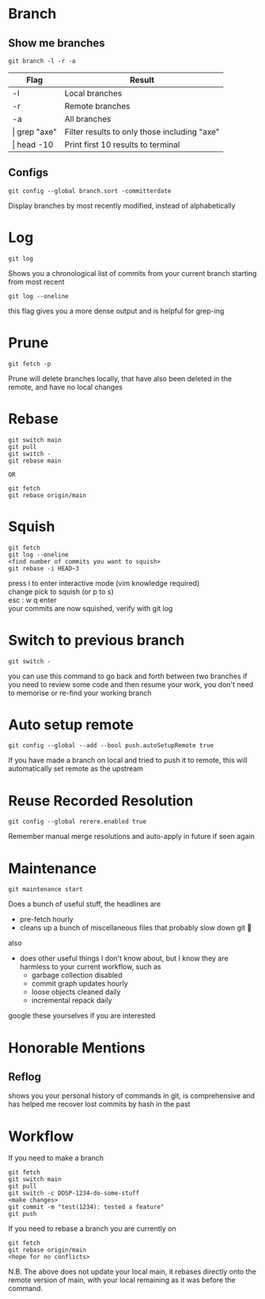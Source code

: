 # Branch
## Show me branches
`git branch -l -r -a`

| Flag              | Result                                       |
|-------------------|----------------------------------------------|
| -l                | Local branches                               |
| -r                | Remote branches                              |
| -a                | All branches                                 |
| &#124; grep "axe" | Filter results to only those including "axe" |
| &#124; head -10   | Print first 10 results to terminal           |

## Configs

`git config --global branch.sort -committerdate`

Display branches by most recently modified, instead of alphabetically

# Log

`git log`

Shows you a chronological list of commits from your current branch starting from most recent

`git log --oneline`

this flag gives you a more dense output and is helpful for grep-ing

# Prune

`git fetch -p`

Prune will delete branches locally, that have also been deleted in the remote, and have no local changes

# Rebase

```
git switch main
git pull
git switch -
git rebase main

OR

git fetch
git rebase origin/main
```

# Squish

```
git fetch
git log --oneline
<find number of commits you want to squish>
git rebase -i HEAD~3
```

press i to enter interactive mode (vim knowledge required)  
change pick to squish (or p to s)  
esc : w q enter  
your commits are now squished, verify with git log

# Switch to previous branch

`git switch -`

you can use this command to go back and forth between two branches if you need to review some code and then resume your work, you don't need to memorise or re-find your working branch

# Auto setup remote

`git config --global --add --bool push.autoSetupRemote true`

If you have made a branch on local and tried to push it to remote, this will automatically set remote as the upstream

# Reuse Recorded Resolution

`git config --global rerere.enabled true`

Remember manual merge resolutions and auto-apply in future if seen again

# Maintenance

`git maintenance start`

Does a bunch of useful stuff, the headlines are

- pre-fetch hourly
- cleans up a bunch of miscellaneous files that probably slow down git :shrug:

also

- does other useful things I don't know about, but I know they are harmless to your current workflow, such as
  - garbage collection disabled
  - commit graph updates hourly
  - loose objects cleaned daily
  - incremental repack daily

google these yourselves if you are interested

# Honorable Mentions

## Reflog

shows you your personal history of commands in git, is comprehensive and has helped me recover lost commits by hash in the past

# Workflow

If you need to make a branch

```
git fetch
git switch main
git pull
git switch -c DDSP-1234-do-some-stuff
<make changes>
git commit -m "test(1234): tested a feature"
git push
```

If you need to rebase a branch you are currently on

```
git fetch
git rebase origin/main
<hope for no conflicts>
```

N.B. The above does not update your local main, it rebases directly onto the remote version of main, with your local remaining as it was before the command.

